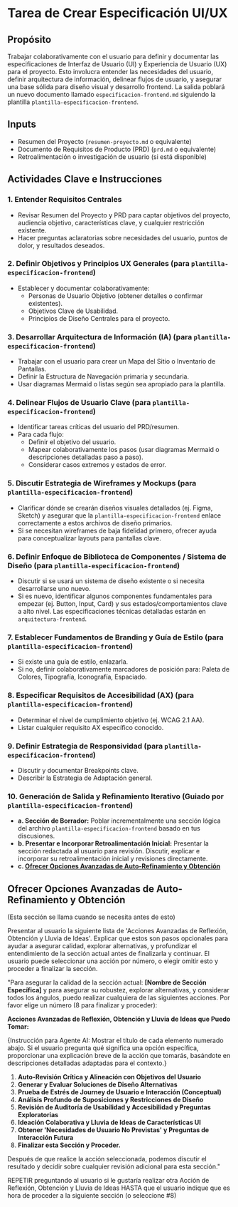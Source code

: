 # Tarea de Crear Especificación UI/UX

## Propósito

Trabajar colaborativamente con el usuario para definir y documentar las especificaciones de Interfaz de Usuario (UI) y Experiencia de Usuario (UX) para el proyecto. Esto involucra entender las necesidades del usuario, definir arquitectura de información, delinear flujos de usuario, y asegurar una base sólida para diseño visual y desarrollo frontend. La salida poblará un nuevo documento llamado `especificacion-frontend.md` siguiendo la plantilla `plantilla-especificacion-frontend`.

## Inputs

- Resumen del Proyecto (`resumen-proyecto.md` o equivalente)
- Documento de Requisitos de Producto (PRD) (`prd.md` o equivalente)
- Retroalimentación o investigación de usuario (si está disponible)

## Actividades Clave e Instrucciones

### 1. Entender Requisitos Centrales

- Revisar Resumen del Proyecto y PRD para captar objetivos del proyecto, audiencia objetivo, características clave, y cualquier restricción existente.
- Hacer preguntas aclaratorias sobre necesidades del usuario, puntos de dolor, y resultados deseados.

### 2. Definir Objetivos y Principios UX Generales (para `plantilla-especificacion-frontend`)

- Establecer y documentar colaborativamente:
  - Personas de Usuario Objetivo (obtener detalles o confirmar existentes).
  - Objetivos Clave de Usabilidad.
  - Principios de Diseño Centrales para el proyecto.

### 3. Desarrollar Arquitectura de Información (IA) (para `plantilla-especificacion-frontend`)

- Trabajar con el usuario para crear un Mapa del Sitio o Inventario de Pantallas.
- Definir la Estructura de Navegación primaria y secundaria.
- Usar diagramas Mermaid o listas según sea apropiado para la plantilla.

### 4. Delinear Flujos de Usuario Clave (para `plantilla-especificacion-frontend`)

- Identificar tareas críticas del usuario del PRD/resumen.
- Para cada flujo:
  - Definir el objetivo del usuario.
  - Mapear colaborativamente los pasos (usar diagramas Mermaid o descripciones detalladas paso a paso).
  - Considerar casos extremos y estados de error.

### 5. Discutir Estrategia de Wireframes y Mockups (para `plantilla-especificacion-frontend`)

- Clarificar dónde se crearán diseños visuales detallados (ej. Figma, Sketch) y asegurar que la `plantilla-especificacion-frontend` enlace correctamente a estos archivos de diseño primarios.
- Si se necesitan wireframes de baja fidelidad primero, ofrecer ayuda para conceptualizar layouts para pantallas clave.

### 6. Definir Enfoque de Biblioteca de Componentes / Sistema de Diseño (para `plantilla-especificacion-frontend`)

- Discutir si se usará un sistema de diseño existente o si necesita desarrollarse uno nuevo.
- Si es nuevo, identificar algunos componentes fundamentales para empezar (ej. Button, Input, Card) y sus estados/comportamientos clave a alto nivel. Las especificaciones técnicas detalladas estarán en `arquitectura-frontend`.

### 7. Establecer Fundamentos de Branding y Guía de Estilo (para `plantilla-especificacion-frontend`)

- Si existe una guía de estilo, enlazarla.
- Si no, definir colaborativamente marcadores de posición para: Paleta de Colores, Tipografía, Iconografía, Espaciado.

### 8. Especificar Requisitos de Accesibilidad (AX) (para `plantilla-especificacion-frontend`)

- Determinar el nivel de cumplimiento objetivo (ej. WCAG 2.1 AA).
- Listar cualquier requisito AX específico conocido.

### 9. Definir Estrategia de Responsividad (para `plantilla-especificacion-frontend`)

- Discutir y documentar Breakpoints clave.
- Describir la Estrategia de Adaptación general.

### 10. Generación de Salida y Refinamiento Iterativo (Guiado por `plantilla-especificacion-frontend`)

- **a. Sección de Borrador:** Poblar incrementalmente una sección lógica del archivo `plantilla-especificacion-frontend` basado en tus discusiones.
- **b. Presentar e Incorporar Retroalimentación Inicial:** Presentar la sección redactada al usuario para revisión. Discutir, explicar e incorporar su retroalimentación inicial y revisiones directamente.
- **c. [Ofrecer Opciones Avanzadas de Auto-Refinamiento y Obtención](#ofrecer-opciones-avanzadas-de-auto-refinamiento-y-obtención)**

## Ofrecer Opciones Avanzadas de Auto-Refinamiento y Obtención

(Esta sección se llama cuando se necesita antes de esto)

Presentar al usuario la siguiente lista de 'Acciones Avanzadas de Reflexión, Obtención y Lluvia de Ideas'. Explicar que estos son pasos opcionales para ayudar a asegurar calidad, explorar alternativas, y profundizar el entendimiento de la sección actual antes de finalizarla y continuar. El usuario puede seleccionar una acción por número, o elegir omitir esto y proceder a finalizar la sección.

"Para asegurar la calidad de la sección actual: **[Nombre de Sección Específica]** y para asegurar su robustez, explorar alternativas, y considerar todos los ángulos, puedo realizar cualquiera de las siguientes acciones. Por favor elige un número (8 para finalizar y proceder):

**Acciones Avanzadas de Reflexión, Obtención y Lluvia de Ideas que Puedo Tomar:**

{Instrucción para Agente AI: Mostrar el título de cada elemento numerado abajo. Si el usuario pregunta qué significa una opción específica, proporcionar una explicación breve de la acción que tomarás, basándote en descripciones detalladas adaptadas para el contexto.}

1.  **Auto-Revisión Crítica y Alineación con Objetivos del Usuario**
2.  **Generar y Evaluar Soluciones de Diseño Alternativas**
3.  **Prueba de Estrés de Journey de Usuario e Interacción (Conceptual)**
4.  **Análisis Profundo de Suposiciones y Restricciones de Diseño**
5.  **Revisión de Auditoría de Usabilidad y Accesibilidad y Preguntas Exploratorias**
6.  **Ideación Colaborativa y Lluvia de Ideas de Características UI**
7.  **Obtener 'Necesidades de Usuario No Previstas' y Preguntas de Interacción Futura**
8.  **Finalizar esta Sección y Proceder.**

Después de que realice la acción seleccionada, podemos discutir el resultado y decidir sobre cualquier revisión adicional para esta sección."

REPETIR preguntando al usuario si le gustaría realizar otra Acción de Reflexión, Obtención y Lluvia de Ideas HASTA que el usuario indique que es hora de proceder a la siguiente sección (o seleccione #8)
